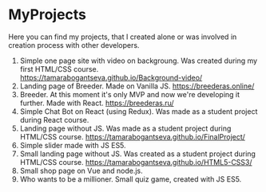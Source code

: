 # MyProjects

Here you can find my projects, that I created alone or was involved in creation process with other developers.  

1. Simple one page site with video on backgroung. Was created during my first HTML/CSS course. https://tamarabogantseva.github.io/Background-video/
2. Landing page of Breeder. Made on Vanilla JS. https://breederas.online/
3. Breeder. At this moment it's only MVP and now we're developing it further. Made with React. https://breederas.ru/
4. Simple Chat Bot on React (using Redux). Was made as a student project during React course.
5. Landing page without JS. Was made as a student project during HTML/CSS course. https://tamarabogantseva.github.io/FinalProject/
6. Simple slider made with JS ES5. 
7. Small landing page without JS. Was created as a student project during HTML/CSS course. https://tamarabogantseva.github.io/HTML5-CSS3/
8. Small shop page on Vue and node.js. 
9. Who wants to be a millioner. Small quiz game, created with JS ES5.
